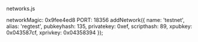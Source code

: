 networks.js

  networkMagic: 0x9fee4ed8
  PORT: 18356
  addNetwork({
    name: 'testnet',
    alias: 'regtest',
    pubkeyhash: 135,
    privatekey: 0xef,
    scripthash: 89,
    xpubkey: 0x043587cf,
    xprivkey: 0x04358394
  });


